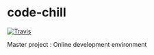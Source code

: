 # code-chill

[![Travis](https://img.shields.io/travis/rust-lang/rust.svg?style=flat-square)](https://travis-ci.org/CodeChillAlluna/code-chill)

Master project : Online development environment
